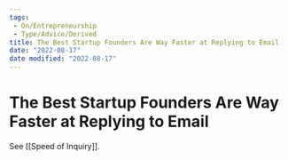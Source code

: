 ```yaml
---
tags:
 - On/Entrepreneurship
 - Type/Advice/Derived
title: The Best Startup Founders Are Way Faster at Replying to Email
date: "2022-08-17"
date modified: "2022-08-17"
---
```


# The Best Startup Founders Are Way Faster at Replying to Email
See [[Speed of Inquiry]].
